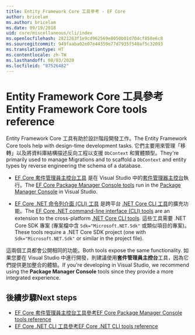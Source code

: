 ```yaml
---
title: Entity Framework Core 工具參考 - EF Core
author: bricelam
ms.author: bricelam
ms.date: 09/19/2018
uid: core/miscellaneous/cli/index
ms.openlocfilehash: 2821263f1e9cd962569e8050b01d704cf858e6c8
ms.sourcegitcommit: 949faaba02e07e44359e77d7935f540af5c32093
ms.translationtype: HT
ms.contentlocale: zh-TW
ms.lasthandoff: 08/03/2020
ms.locfileid: "87526482"
---
```

# <a name="entity-framework-core-tools-reference"></a><span data-ttu-id="73039-102">Entity Framework Core 工具參考</span><span class="sxs-lookup"><span data-stu-id="73039-102">Entity Framework Core tools reference</span></span>

<span data-ttu-id="73039-103">Entity Framework Core 工具有助於設計階段開發工作。</span><span class="sxs-lookup"><span data-stu-id="73039-103">The Entity Framework Core tools help with design-time development tasks.</span></span> <span data-ttu-id="73039-104">它們主要用來管理「移轉」以及將資料庫結構描述反向工程以支援 `DbContext` 和實體類型。</span><span class="sxs-lookup"><span data-stu-id="73039-104">They're primarily used to manage Migrations and to scaffold a `DbContext` and entity types by reverse engineering the schema of a database.</span></span>

* <span data-ttu-id="73039-105">[EF Core 套件管理員主控台工具](powershell.md) 是在 Visual Studio 中的[套件管理器主控台](/nuget/tools/package-manager-console)執行。</span><span class="sxs-lookup"><span data-stu-id="73039-105">The [EF Core Package Manager Console tools](powershell.md) run in the [Package Manager Console](/nuget/tools/package-manager-console) in Visual Studio.</span></span>

* <span data-ttu-id="73039-106">[EF Core .NET 命令列介面 (CLI) 工具](dotnet.md) 是跨平台 [.NET Core CLI 工具](/dotnet/core/tools/)的擴充功能。</span><span class="sxs-lookup"><span data-stu-id="73039-106">The [EF Core .NET command-line interface (CLI) tools](dotnet.md) are an extension to the cross-platform [.NET Core CLI tools](/dotnet/core/tools/).</span></span> <span data-ttu-id="73039-107">這些工具需要 .NET Core SDK 專案 (專案檔中含 `Sdk="Microsoft.NET.Sdk"` 或類似項目的專案)。</span><span class="sxs-lookup"><span data-stu-id="73039-107">These tools require a .NET Core SDK project (one with `Sdk="Microsoft.NET.Sdk"` or similar in the project file).</span></span>

<span data-ttu-id="73039-108">這兩個工具都會公開相同的功能。</span><span class="sxs-lookup"><span data-stu-id="73039-108">Both tools expose the same functionality.</span></span> <span data-ttu-id="73039-109">如果您要在 Visual Studio 中進行開發，則建議使用**套件管理員主控台**工具，因為它們提供更加整合的體驗。</span><span class="sxs-lookup"><span data-stu-id="73039-109">If you're developing in Visual Studio, we recommend using the **Package Manager Console** tools since they provide a more integrated experience.</span></span>

## <a name="next-steps"></a><span data-ttu-id="73039-110">後續步驟</span><span class="sxs-lookup"><span data-stu-id="73039-110">Next steps</span></span>

* [<span data-ttu-id="73039-111">EF Core 套件管理員主控台工具參考</span><span class="sxs-lookup"><span data-stu-id="73039-111">EF Core Package Manager Console tools reference</span></span>](powershell.md)
* [<span data-ttu-id="73039-112">EF Core .NET CLI 工具參考</span><span class="sxs-lookup"><span data-stu-id="73039-112">EF Core .NET CLI tools reference</span></span>](dotnet.md)
